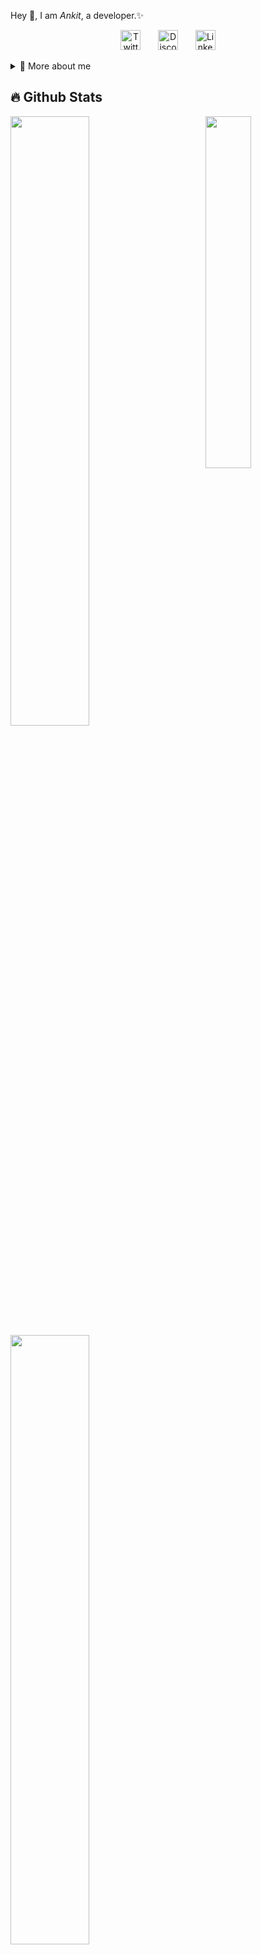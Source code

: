 <p>
  
Hey 👋, I am *Ankit*, a developer.✨

<p align="center">
  &#8287;&#8287;&#8287;&#8287;&#8287;
  <a href="https://x.com/AnRekt_1101"><img width="32px" alt="Twitter/X" title="Twitter/X" src="https://i.pinimg.com/564x/a3/92/59/a3925952fa117602db14aadf218594ac.jpg"/></a>
  &#8287;&#8287;&#8287;&#8287;&#8287;
  <a href="https://discordapp.com/users/._ankit._"><img width="32px" alt="Discord" title="Discord" src="https://i.pinimg.com/736x/ee/f4/c8/eef4c8ffb90b74df817b058b2c1e7749.jpg"></a>
  &#8287;&#8287;&#8287;&#8287;&#8287;
   <a href="http://linkedin.com/in/ankit-mishra-7594b02b1"><img width="32px" alt="Linkedin" title="Linkedin" src="https://i.pinimg.com/564x/2c/5c/51/2c5c51d0291b22c10650a5f200d2cfb3.jpg"></a>
  &#8287;&#8287;&#8287;&#8287;&#8287;
</p>

<div>
<details>
  <summary>🧑 More about me </summary>

- 🔭 I’m currently on a journey to build *great* things

- 🌱 I’m currently learning *everything* 🤓

- 🤝 I’m looking for help with *finding projects to contribute to!*

- 💬 Ask me about *open source, web development, and Blockchain*

- 📫 Reach me out at *ankitmishra16127@gmail.com*

</details>
  
</p>

## 🔥 Github Stats

<img align="right" width="38%" src="https://i.pinimg.com/564x/ea/b1/4b/eab14bc8f56036fb265dd30668a832b6.jpg"/>

  <a href="https://github.com/ankit-1101"><img width="50%" src="https://github-readme-stats.vercel.app/api?username=KAMAL-02&cache_seconds=1800&theme=radical&title_color=ff3068?"></a>
  <a href="https://github.com/ankit-1101"><img width="50%" src="http://github-readme-streak-stats.herokuapp.com/?user=KAMAL-02&cache_seconds=1800&theme=radical&date_format=M%20j%5B%2C%20Y%5D&ring=ff3068&fire=ff3068&sideNums=ff3068"></a>
  <a href="https://github.com/ankit-1101"><img width="50%" src="https://github-readme-stats.vercel.app/api/top-langs?username=KAMAL-02&cache_seconds=1800&show_icons=true&locale=en&layout=compact&theme=radical&title_color=ff3068?"></a>

## 📘 My few projects

<p align="left">
    <a href="https://github.com/ankit-1011/TrustBallot.git"><img width="25%" src="https://denvercoder1-github-readme-stats.vercel.app/api/pin/?username=ankit-1101&repo=TrustBallot&hide_border=true&bg_color=1F222E&title_color=F85D7F&icon_color=F8D866&theme=react&show_icons=false" alt="readme-typing-svg"></a>
  <a href="https://github.com/ankit-1011/Quick.AI.git"><img width="25%" src="https://denvercoder1-github-readme-stats.vercel.app/api/pin?username=ankit-1101&repo=Quick.AI&theme=react&bg_color=1F222E&title_color=F85D7F&icon_color=F8D866&hide_border=true&show_icons=false" alt="custom-icon-badges"></a>
  <a href="https://github.com/ankit-1011/greencart.git"><img width="25%" src="https://denvercoder1-github-readme-stats.vercel.app/api/pin?username=ankit-1101&repo=greencart&theme=react&bg_color=1F222E&title_color=F85D7F&icon_color=F8D866&hide_border=true&show_icons=false" alt="custom-icon-badges"></a>
  <a href="https://github.com/ankit-1011/WanderLust.git"><img width="25%" src="https://denvercoder1-github-readme-stats.vercel.app/api/pin?username=ankit-1101&repo=WanderLust&theme=react&bg_color=1F222E&title_color=F85D7F&icon_color=F8D866&hide_border=true&show_icons=false" alt="custom-icon-badges"></a>
</p>

<p align="left">
  <a href="https://github.com/KAMAL-02?tab=repositories&sort="><img alt="All Repositories" title="All Repositories" src="https://custom-icon-badges.herokuapp.com/badge/-All%20Repos-2962FF?style=for-the-badge&logoColor=white&logo=repo"/></a>
</p>

## 🌟Skills

[![My Skills](https://skillicons.dev/icons?i=ts,js,html,css,tailwindcss,bootstrap,python,c,nodejs,next,react,express,postgresql,mongodb,solidity,etherjs,hardhat,firebase,git,github,)](https://skillicons.dev)
